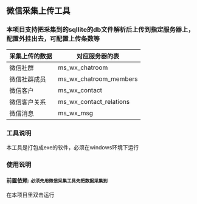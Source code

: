 ## 微信采集上传工具

### 本项目支持把采集到的sqllite的db文件解析后上传到指定服务器上，配置外挂出去，可配置上传条数等

| 采集上传的数据 | 对应服务器的表                 |
|---------|-------------------------|
| 微信社群    | ms_wx_chatroom          |
| 微信社群成员  | ms_wx_chatroom_members  |
| 微信客户    | ms_wx_contact           |
| 微信客户关系  | ms_wx_contact_relations |
| 微信消息    | ms_wx_msg               |

### 工具说明
本工具是打包成exe的软件，必须在windows环境下运行

### 使用说明
#### 前置依赖: `必须先用微信采集工具先把数据采集到`
在本项目里双击运行

